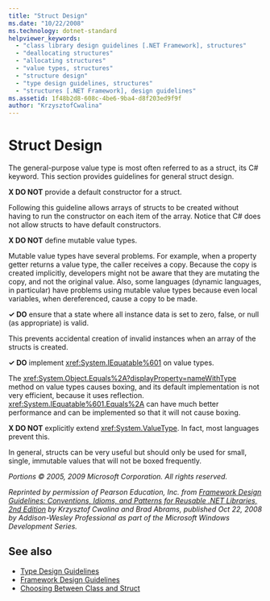 ```yaml
---
title: "Struct Design"
ms.date: "10/22/2008"
ms.technology: dotnet-standard
helpviewer_keywords: 
  - "class library design guidelines [.NET Framework], structures"
  - "deallocating structures"
  - "allocating structures"
  - "value types, structures"
  - "structure design"
  - "type design guidelines, structures"
  - "structures [.NET Framework], design guidelines"
ms.assetid: 1f48b2d8-608c-4be6-9ba4-d8f203ed9f9f
author: "KrzysztofCwalina"
---
```

# Struct Design
The general-purpose value type is most often referred to as a struct, its C# keyword. This section provides guidelines for general struct design.  
  
 **X DO NOT** provide a default constructor for a struct.  
  
 Following this guideline allows arrays of structs to be created without having to run the constructor on each item of the array. Notice that C# does not allow structs to have default constructors.  
  
 **X DO NOT** define mutable value types.  
  
 Mutable value types have several problems. For example, when a property getter returns a value type, the caller receives a copy. Because the copy is created implicitly, developers might not be aware that they are mutating the copy, and not the original value. Also, some languages (dynamic languages, in particular) have problems using mutable value types because even local variables, when dereferenced, cause a copy to be made.  
  
 **✓ DO** ensure that a state where all instance data is set to zero, false, or null (as appropriate) is valid.  
  
 This prevents accidental creation of invalid instances when an array of the structs is created.  
  
 **✓ DO** implement <xref:System.IEquatable%601> on value types.  
  
 The <xref:System.Object.Equals%2A?displayProperty=nameWithType> method on value types causes boxing, and its default implementation is not very efficient, because it uses reflection. <xref:System.IEquatable%601.Equals%2A> can have much better performance and can be implemented so that it will not cause boxing.  
  
 **X DO NOT** explicitly extend <xref:System.ValueType>. In fact, most languages prevent this.  
  
 In general, structs can be very useful but should only be used for small, single, immutable values that will not be boxed frequently.  
  
 *Portions © 2005, 2009 Microsoft Corporation. All rights reserved.*  
  
 *Reprinted by permission of Pearson Education, Inc. from [Framework Design Guidelines: Conventions, Idioms, and Patterns for Reusable .NET Libraries, 2nd Edition](https://www.informit.com/store/framework-design-guidelines-conventions-idioms-and-9780321545619) by Krzysztof Cwalina and Brad Abrams, published Oct 22, 2008 by Addison-Wesley Professional as part of the Microsoft Windows Development Series.*  
  
## See also

- [Type Design Guidelines](../../../docs/standard/design-guidelines/type.md)
- [Framework Design Guidelines](../../../docs/standard/design-guidelines/index.md)
- [Choosing Between Class and Struct](../../../docs/standard/design-guidelines/choosing-between-class-and-struct.md)
